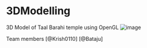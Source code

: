 # 3DModelling

3D Model of Taal Barahi temple using OpenGL
![image](https://github.com/Bataju/3DModelling/assets/83525214/250ba1d3-64d4-4396-9e43-4d82e257a5eb)

Team members
[@Krish0110]
[@Bataju]

